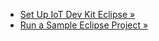 * [Set Up IoT Dev Kit Eclipse »](/ide_setup/eclipse/setup.md)
* [Run a Sample Eclipse Project »](/ide_setup/eclipse/create_project.md)